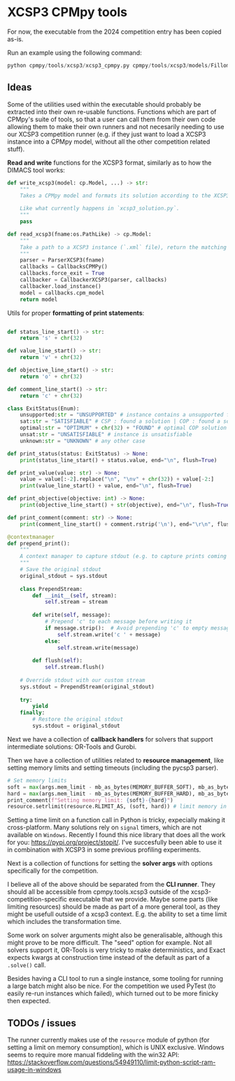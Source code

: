 # XCSP3 CPMpy tools

For now, the executable from the 2024 competition entry has been copied as-is.

Run an example using the following command:
```python
python cpmpy/tools/xcsp3/xcsp3_cpmpy.py cpmpy/tools/xcsp3/models/Fillomino-mini-5-0_c24.xml
```

## Ideas

Some of the utilities used within the executable should probably be extracted into their own re-usable functions. Functions which are part of CPMpy's suite of tools, so that a user can call them from their own code allowing them to make their own runners and not necesarily needing to use our XCSP3 competition runner (e.g. if they just want to load a XCSP3 instance into a CPMpy model, without all the other competition related stuff).

**Read and write** functions for the XCSP3 format, similarly as to how the DIMACS tool works:
```python
def write_xcsp3(model: cp.Model, ...) -> str:
    """
    Takes a CPMpy model and formats its solution according to the XCSP3 specification (in a XML format).

    Like what currently happens in `xcsp3_solution.py`.
    """
    pass

def read_xcsp3(fname:os.PathLike) -> cp.Model:
    """
    Take a path to a XCSP3 instance (`.xml` file), return the matching CPMpy model.
    """
    parser = ParserXCSP3(fname)
    callbacks = CallbacksCPMPy()
    callbacks.force_exit = True
    callbacker = CallbackerXCSP3(parser, callbacks)
    callbacker.load_instance()
    model = callbacks.cpm_model
    return model
```

Utils for proper **formatting of print statements**:
```python

def status_line_start() -> str:
    return 's' + chr(32)

def value_line_start() -> str:
    return 'v' + chr(32)

def objective_line_start() -> str:
    return 'o' + chr(32)

def comment_line_start() -> str:
    return 'c' + chr(32)

class ExitStatus(Enum):
    unsupported:str = "UNSUPPORTED" # instance contains a unsupported feature (e.g. a unsupported global constraint)
    sat:str = "SATISFIABLE" # CSP : found a solution | COP : found a solution but couldn't prove optimality
    optimal:str = "OPTIMUM" + chr(32) + "FOUND" # optimal COP solution found
    unsat:str = "UNSATISFIABLE" # instance is unsatisfiable
    unknown:str = "UNKNOWN" # any other case

def print_status(status: ExitStatus) -> None:
    print(status_line_start() + status.value, end="\n", flush=True)

def print_value(value: str) -> None:
    value = value[:-2].replace("\n", "\nv" + chr(32)) + value[-2:]
    print(value_line_start() + value, end="\n", flush=True)

def print_objective(objective: int) -> None:
    print(objective_line_start() + str(objective), end="\n", flush=True)

def print_comment(comment: str) -> None:
    print(comment_line_start() + comment.rstrip('\n'), end="\r\n", flush=True)

@contextmanager
def prepend_print():
    """
    A context manager to capture stdout (e.g. to capture prints coming directly from the solvers themselves)
    """
    # Save the original stdout
    original_stdout = sys.stdout
    
    class PrependStream:
        def __init__(self, stream):
            self.stream = stream
        
        def write(self, message):
            # Prepend 'c' to each message before writing it
            if message.strip():  # Avoid prepending 'c' to empty messages (like newlines)
                self.stream.write('c ' + message)
            else:
                self.stream.write(message)
        
        def flush(self):
            self.stream.flush()
    
    # Override stdout with our custom stream
    sys.stdout = PrependStream(original_stdout)
    
    try:
        yield
    finally:
        # Restore the original stdout
        sys.stdout = original_stdout
```

Next we have a collection of **callback handlers** for solvers that support intermediate solutions: OR-Tools and Gurobi.


Then we have a collection of utilities related to **resource management**, like setting memory limits and setting timeouts (including the pycsp3 parser).

```python
# Set memory limits
soft = max(args.mem_limit - mb_as_bytes(MEMORY_BUFFER_SOFT), mb_as_bytes(MEMORY_BUFFER_SOFT))
hard = max(args.mem_limit - mb_as_bytes(MEMORY_BUFFER_HARD), mb_as_bytes(MEMORY_BUFFER_HARD))
print_comment(f"Setting memory limit: {soft}-{hard}")
resource.setrlimit(resource.RLIMIT_AS, (soft, hard)) # limit memory in number of bytes
```

Setting a time limit on a function call in Python is tricky, expecially making it cross-platform. Many solutions rely on `signal` timers, which are not available on `Windows`. Recently I found this nice library that does all the work for you: https://pypi.org/project/stopit/. I've succesfully been able to use it in combination with XCSP3 in some previous profiling experiments.

Next is a collection of functions for setting the **solver args** with options specifically for the competition.

I believe all of the above should be separated from the **CLI runner**. They should all be accessible from cpmpy.tools.xcsp3 outside of the xcsp3-competition-specific executable that we provide. Maybe some parts (like limiting resources) should be made as part of a more general tool, as they might be usefull outside of a xcsp3 context. E.g. the ability to set a time limit which includes the transformation time. 

Some work on solver arguments might also be generalisable, although this might prove to be more difficult. The "seed" option for example. Not all solvers support it, OR-Tools is very tricky to make deterministics, and Exact expects kwargs at construction time instead of the default as part of a `.solve()` call.

Besides having a CLI tool to run a single instance, some tooling for running a large batch might also be nice. For the competition we used PyTest (to easily re-run instances which failed), which turned out to be more finicky then expected.

## TODOs / issues

The runner currently makes use of the `resource` module of python (for setting a limit on memory consumption), which is UNIX exclusive. Windows seems to require more manual fiddeling with the win32 API: https://stackoverflow.com/questions/54949110/limit-python-script-ram-usage-in-windows